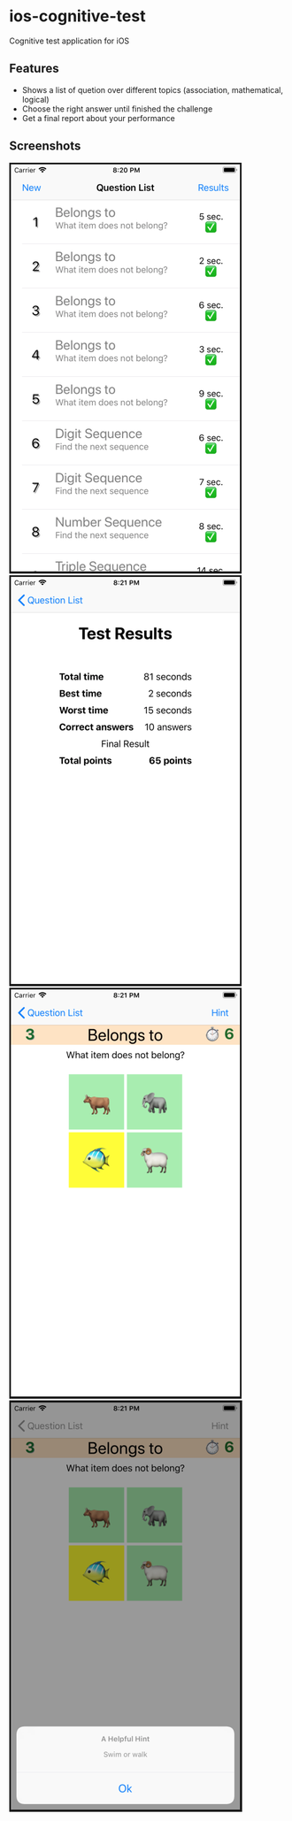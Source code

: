# ios-cognitive-test

Cognitive test application for iOS

## Features

* Shows a list of quetion over different topics (association, mathematical, logical)
* Choose the right answer until finished the challenge
* Get a final report about your performance

## Screenshots

![](screenshots/ios-cognitive-test-01.png)
![](screenshots/ios-cognitive-test-02.png)
![](screenshots/ios-cognitive-test-03.png)
![](screenshots/ios-cognitive-test-04.png)





